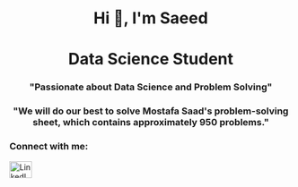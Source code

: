 <h1 align="center">Hi 👋, I'm Saeed</h1>
<h1 align="center">Data Science Student</h1>


<h3 align="center">"Passionate about Data Science and Problem Solving"</h3>
<h3 align="center">"We will do our best to solve Mostafa Saad's problem-solving sheet, which contains approximately 950 problems." </h3>


<h3 align="left">Connect with me:</h3>
<p align="left">
<a href="https://linkedin.com/in/saeed-neamtallah-b12220289" target="_blank"><img align="center" src="https://raw.githubusercontent.com/rahuldkjain/github-profile-readme-generator/master/src/images/icons/Social/linked-in-alt.svg" alt="LinkedIn Profile" height="30" width="40" /></a>




